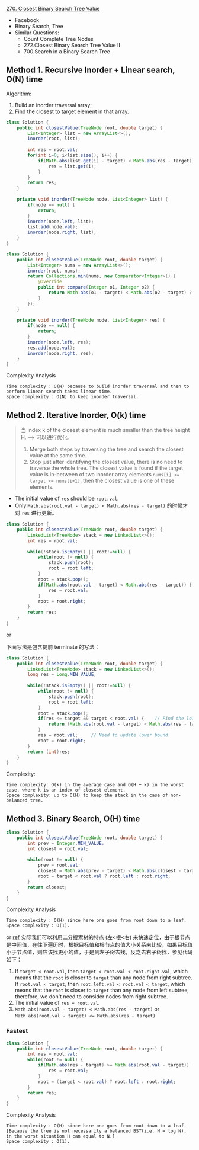 [270. Closest Binary Search Tree Value](https://leetcode.com/problems/closest-binary-search-tree-value/)

* Facebook
* Binary Search, Tree
* Similar Questions:
    * Count Complete Tree Nodes
    * 272.Closest Binary Search Tree Value II
    * 700.Search in a Binary Search Tree
    
    
## Method 1. Recursive Inorder + Linear search, O(N) time
Algorithm:
1. Build an inorder traversal array;
2. Find the closest to target element in that array.

```java
class Solution {
    public int closestValue(TreeNode root, double target) {
        List<Integer> list = new ArrayList<>();
        inorder(root, list);
        
        int res = root.val;
        for(int i=0; i<list.size(); i++) {
            if(Math.abs(list.get(i) - target) < Math.abs(res - target)) {
                res = list.get(i);
            }
        }
        return res;
    }
    
    private void inorder(TreeNode node, List<Integer> list) {
        if(node == null) {
            return;
        }
        inorder(node.left, list);
        list.add(node.val);
        inorder(node.right, list);
    }
}
```

```java
class Solution {
    public int closestValue(TreeNode root, double target) {
        List<Integer> nums = new ArrayList<>();
        inorder(root, nums);
        return Collections.min(nums, new Comparator<Integer>() {
            @Override
            public int compare(Integer o1, Integer o2) {
                return Math.abs(o1 - target) < Math.abs(o2 - target) ? -1 : 1;  // -1 means that o1 is closer to 
            }
        });
    }
    
    private void inorder(TreeNode node, List<Integer> res) {
        if(node == null) {
            return;
        }
        inorder(node.left, res);
        res.add(node.val);
        inorder(node.right, res);
    }
}
```
Complexity Analysis

    Time complexity : O(N) because to build inorder traversal and then to perform linear search takes linear time.
    Space complexity : O(N) to keep inorder traversal.


## Method 2. Iterative Inorder, O(k) time
> 当 index k of the closest element is much smaller than the tree height H. ==> 可以进行优化。
> 1. Merge both steps by traversing the tree and search the closest value at the same time.
> 2. Stop just after identifying the closest value, there is no need to traverse the whole tree.
> The closest value is found if the target value is in-between of two inorder array elements `nums[i] <= target <= nums[i+1]`, then the closest value is one of these elements.

* The initial value of `res` should be `root.val`.
* Only `Math.abs(root.val - target) < Math.abs(res - target)` 的时候才对 `res` 进行更新。

```java
class Solution {
    public int closestValue(TreeNode root, double target) {
        LinkedList<TreeNode> stack = new LinkedList<>();
        int res = root.val;
        
        while(!stack.isEmpty() || root!=null) {
            while(root != null) {
                stack.push(root);
                root = root.left;
            }
            root = stack.pop();
            if(Math.abs(root.val - target) < Math.abs(res - target)) {  // when root.val is closer to target, then update
                res = root.val;
            }
            root = root.right;
        }
        return res;
    }
}
```

or

下面写法是包含提前 terminate 的写法：
```java
class Solution {
    public int closestValue(TreeNode root, double target) {
        LinkedList<TreeNode> stack = new LinkedList<>();
        long res = Long.MIN_VALUE;
        
        while(!stack.isEmpty() || root!=null) {
            while(root != null) {
                stack.push(root);
                root = root.left;
            }
            root = stack.pop();
            if(res <= target && target < root.val) {    // Find the lower and upper bounds for target, i.e. `res <= target < root.val`
                return (Math.abs(root.val - target) < Math.abs(res - target)) ? root.val : (int)res;
            }
            res = root.val;     // Need to update lower bound
            root = root.right;
        }
        return (int)res;
    }
}
```
Complexity:
    
    Time complexity: O(k) in the average case and O(H + k) in the worst case, where k is an index of closest element.
    Space complexity: up to O(H) to keep the stack in the case of non-balanced tree.
    

## Method 3. Binary Search, O(H) time
```java
class Solution {
    public int closestValue(TreeNode root, double target) {
        int prev = Integer.MIN_VALUE;
        int closest = root.val;
        
        while(root != null) {
            prev = root.val;
            closest = Math.abs(prev - target) < Math.abs(closest - target) ? prev : closest;
            root = target < root.val ? root.left : root.right;
        }
        return closest;
    }
}
```
Complexity Analysis

    Time complexity : O(H) since here one goes from root down to a leaf.
    Space complexity : O(1).
    
    
or 
[ref](https://www.cnblogs.com/grandyang/p/5237170.html)
实际我们可以利用二分搜索树的特点 (左<根<右) 来快速定位，由于根节点是中间值，在往下遍历时，根据目标值和根节点的值大小关系来比较，如果目标值小于节点值，则应该找更小的值，于是到左子树去找，反之去右子树找，参见代码如下：

1. If `target < root.val`, then `target < root.val < root.right.val`, which means that the `root` is closer to `target` than any node from right subtree.
If `root.val < target`, then `root.left.val < root.val < target`, which means that the `root` is closer to `target` than any node from left subtree, therefore, we don't need to consider nodes from right subtree.
2. The initial value of `res = root.val`.
3. `Math.abs(root.val - target) < Math.abs(res - target)` or `Math.abs(root.val - target) <= Math.abs(res - target)`

### Fastest
```java
class Solution {
    public int closestValue(TreeNode root, double target) {
        int res = root.val;
        while(root != null) {
            if(Math.abs(res - target) >= Math.abs(root.val - target)) { // This means that res is not the smallest result
                res = root.val;
            }
            root = (target < root.val) ? root.left : root.right;
        }
        return res;
    }
}
```

Complexity Analysis

    Time complexity : O(H) since here one goes from root down to a leaf. [Because the tree is not necessarily a balanced BST(i.e. H = log N), in the worst situation H can equal to N.]
    Space complexity : O(1).

